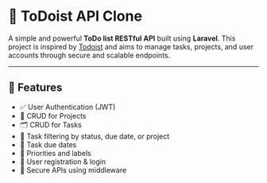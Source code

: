 # 📝 ToDoist API Clone

A simple and powerful **ToDo list RESTful API** built using **Laravel**. This project is inspired by [Todoist](https://todoist.com/) and aims to manage tasks, projects, and user accounts through secure and scalable endpoints.

---

## 🚀 Features

- ✅ User Authentication (JWT)
- 📂 CRUD for Projects
- 🗂️ CRUD for Tasks
- 🔁 Task filtering by status, due date, or project
- 📅 Task due dates
- 📌 Priorities and labels
- 👥 User registration & login
- 🔐 Secure APIs using middleware
